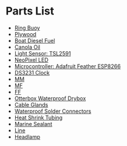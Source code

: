 # Parts List

- [Ring Buoy](https://www.amazon.com/Preserver-Floating-Lifesaving-Lifeguard-Decoration/dp/B0CB38S3K5/ref=asc_df_B0CB38S3K5/?tag=hyprod-20&linkCode=df0&hvadid=693769151468&hvpos=&hvnetw=g&hvrand=10536004936300317191&hvpone=&hvptwo=&hvqmt=&hvdev=c&hvdvcmdl=&hvlocint=&hvlocphy=9033316&hvtargid=pla-2189297695183&mcid=7f30eea0afde35deaba3b4bfb7b16683&gad_source=1&th=1)
- [Plywood](https://www.homedepot.com/p/OSB-7-16-Application-as-4ft-X-8-ft-Sheathing-Panel-386081/202106230)
- [Boat Diesel Fuel](https://www.acehardware.com/departments/lawn-and-garden/outdoor-power-equipment/gas-cans/7798879?store=17610&gad_source=4)
- [Canola Oil](https://www.safeway.com/shop/product-details.960076973.html?productId=960076973&CMPID=ps_swy_sea_ecom_goo_20210831_71700000086357513_58700007374160851_92700066024808611_MerkleENT&psrc=g&gad_source=1)
- [Light Sensor: TSL2591](https://www.adafruit.com/product/1980?gad_source=1)
- [NeoPixel LED](https://www.adafruit.com/product/1138)
- [Microcontroller: Adafruit Feather ESP8266](https://www.adafruit.com/product/2821?gad_source=1)
- [DS3231 Clock](https://www.amazon.com/HiLetgo-AT24C32-Arduino-Without-Battery/dp/B00LX3V7F0/ref=asc_df_B00LX3V7F0/?tag=hyprod-20&linkCode=df0&hvadid=693270340266&hvpos=&hvnetw=g&hvrand=2013582620405069960&hvpone=&hvptwo=&hvqmt=&hvdev=c&hvdvcmdl=&hvlocint=&hvlocphy=9033316&hvtargid=pla-576374083857&psc=1&mcid=f2ffe1221e41395e9cd470c222b67c3d&gad_source=1)
- [MM]()
- [MF]()
- [FF]()
- [Otterbox Waterproof Drybox]()
- [Cable Glands]()
- [Waterproof Solder Connectors]()
- [Heat Shrink Tubing]()
- [Marine Sealant]()
- [Line]()
- [Headlamp]()



